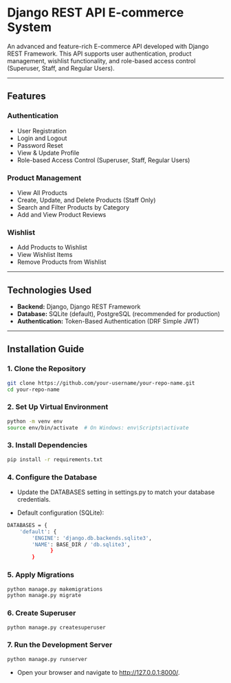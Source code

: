 # Django REST API E-commerce System

An advanced and feature-rich E-commerce API developed with Django REST Framework. This API supports user authentication, product management, wishlist functionality, and role-based access control (Superuser, Staff, and Regular Users).

---

## Features

### Authentication
- User Registration
- Login and Logout
- Password Reset
- View & Update Profile
- Role-based Access Control (Superuser, Staff, Regular Users)

### Product Management
- View All Products
- Create, Update, and Delete Products (Staff Only)
- Search and Filter Products by Category
- Add and View Product Reviews

### Wishlist
- Add Products to Wishlist
- View Wishlist Items
- Remove Products from Wishlist

---

## Technologies Used

- **Backend:** Django, Django REST Framework
- **Database:** SQLite (default), PostgreSQL (recommended for production)
- **Authentication:** Token-Based Authentication (DRF Simple JWT)

---




## Installation Guide

### 1. Clone the Repository
```bash
git clone https://github.com/your-username/your-repo-name.git
cd your-repo-name

```
### 2. Set Up Virtual Environment
```bash
python -m venv env
source env/bin/activate  # On Windows: env\Scripts\activate
```

### 3. Install Dependencies
```bash
pip install -r requirements.txt

```
### 4. Configure the Database
- Update the DATABASES setting in settings.py to match your database credentials.

- Default configuration (SQLite):
```bash
DATABASES = {
    'default': {
        'ENGINE': 'django.db.backends.sqlite3',
        'NAME': BASE_DIR / 'db.sqlite3',
              }
        }

```

### 5. Apply Migrations
```bash
python manage.py makemigrations
python manage.py migrate

```
### 6. Create Superuser
```bash
python manage.py createsuperuser
```

### 7. Run the Development Server
```bash
python manage.py runserver
```
- Open your browser and navigate to http://127.0.0.1:8000/.